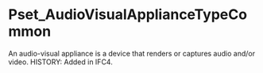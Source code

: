 # Pset_AudioVisualApplianceTypeCommon

An audio-visual appliance is a device that renders or captures audio and/or video.<!-- end of definition --> HISTORY: Added in IFC4.
